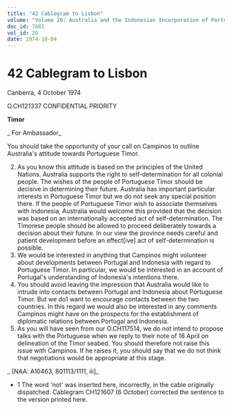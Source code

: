 ```yaml
---
title: "42 Cablegram to Lisbon"
volume: "Volume 20: Australia and the Indonesian Incorporation of Portuguese Timor, 1974-1976"
doc_id: 7881
vol_id: 20
date: 1974-10-04
---
```


# 42 Cablegram to Lisbon

Canberra, 4 October 1974

O.CH121337 CONFIDENTIAL PRIORITY

**Timor**

_ For Ambassador_

You should take the opportunity of your call on Campinos to outline Australia's attitude towards Portuguese Timor.

  2. As you know this attitude is based on the principles of the United Nations. Australia supports the right to self-determination for all colonial people. The wishes of the people of Portuguese Timor should be decisive in determining their future. Australia has important particular interests in Portuguese Timor but we do not seek any special position there. If the people of Portuguese Timor wish to associate themselves with Indonesia, Australia would welcome this provided that the decision was based on an internationally accepted act of self-determination. The Timorese people should be allowed to proceed deliberately towards a decision about their future. In our view the province needs careful and patient development before an effect[ive] act of self-determination is possible.
  3. We would be interested in anything that Campinos might volunteer about developments between Portugal and Indonesia with regard to Portuguese Timor. In particular, we would be interested in an account of Portugal's understanding of Indonesia's intentions there.
  4. You should avoid leaving the impression that Australia would like to intrude into contacts between Portugal and Indonesia about Portuguese Timor. But we do1 want to encourage contacts between the two countries. In this regard we would also be interested in any comments Campinos might have on the prospects for the establishment of diplomatic relations between Portugal and Indonesia.
  5. As you will have seen from our O.CH117514, we do not intend to propose talks with the Portuguese when we reply to their note of 18 April on delineation of the Timor seabed. You should therefore not raise this issue with Campinos. If he raises it, you should say that we do not think that negotiations would be appropriate at this stage.



_ [NAA: A10463, 801113/1111, iii]_

  * 1 The word 'not' was inserted here, incorrectly, in the cable originally dispatched. Cablegram CH121607 (6 October) corrected the sentence to the version printed here. 


